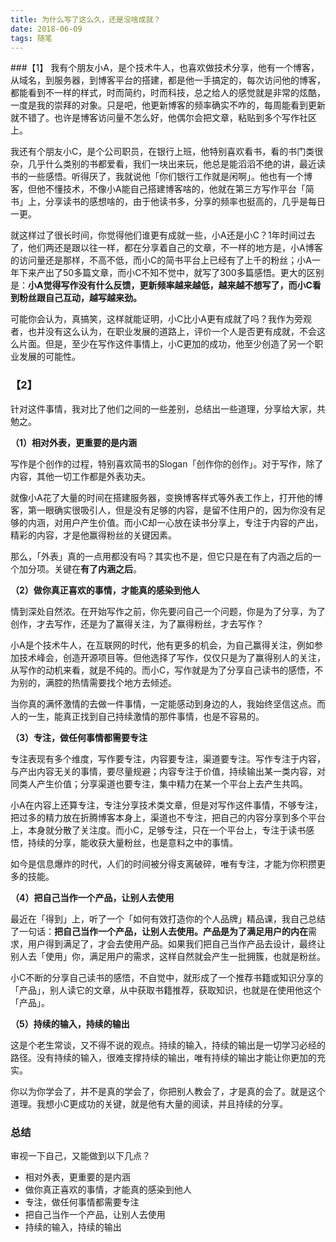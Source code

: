 ```yaml
---
title: 为什么写了这么久，还是没啥成就？
date: 2018-06-09
tags: 随笔
---
```


###【1】
我有个朋友小A，是个技术牛人，也喜欢做技术分享，他有一个博客，从域名，到服务器，到博客平台的搭建，都是他一手搞定的，每次访问他的博客，都能看到不一样的样式，时而简约，时而科技，总之给人的感觉就是非常的炫酷，一度是我的崇拜的对象。只是吧，他更新博客的频率确实不咋的，每周能看到更新就不错了。也许是博客访问量不怎么好，他偶尔会把文章，粘贴到多个写作社区上。

我还有个朋友小C，是个公司职员，在银行上班，他特别喜欢看书，看的书门类很杂，几乎什么类别的书都爱看，我们一块出来玩，他总是能滔滔不绝的讲，最近读书的一些感悟。听得厌了，我就说他「你们银行工作就是闲啊」。他也有一个博客，但他不懂技术，不像小A能自己搭建博客啥的，他就在第三方写作平台「简书」上，分享读书的感想啥的，由于他读书多，分享的频率也挺高的，几乎是每日一更。

就这样过了很长时间，你觉得他们谁更有成就一些，小A还是小C？1年时间过去了，他们两还是跟以往一样，都在分享着自己的文章，不一样的地方是，小A博客的访问量还是那样，不高不低，而小C的简书平台上已经有了上千的粉丝；小A一年下来产出了50多篇文章，而小C不知不觉中，就写了300多篇感悟。更大的区别是：**小A觉得写作没有什么反馈，更新频率越来越低，越来越不想写了，而小C看到粉丝跟自己互动，越写越来劲。**

可能你会认为，真搞笑，这样就能证明，小C比小A更有成就了吗？我作为旁观者，也并没有这么认为，在职业发展的道路上，评价一个人是否更有成就，不会这么片面。但是，至少在写作这件事情上，小C更加的成功，他至少创造了另一个职业发展的可能性。


### 【2】
针对这件事情，我对比了他们之间的一些差别，总结出一些道理，分享给大家，共勉之。

**（1）相对外表，更重要的是内涵**

写作是个创作的过程，特别喜欢简书的Slogan「创作你的创作」。对于写作，除了内容，其他一切工作都是外表功夫。

就像小A花了大量的时间在搭建服务器，变换博客样式等外表工作上，打开他的博客，第一眼确实很吸引人，但是没有足够的内容，是留不住用户的，因为你没有足够的内涵，对用户产生价值。而小C却一心放在读书分享上，专注于内容的产出，精彩的内容，才是他赢得粉丝的关键因素。

那么，「外表」真的一点用都没有吗？其实也不是，但它只是在有了内涵之后的一个加分项。关键在**有了内涵之后**。 

**（2）做你真正喜欢的事情，才能真的感染到他人**

情到深处自然浓。在开始写作之前，你先要问自己一个问题，你是为了分享，为了创作，才去写作，还是为了赢得关注，为了赢得粉丝，才去写作？

小A是个技术牛人，在互联网的时代，他有更多的机会，为自己赢得关注，例如参加技术峰会，创造开源项目等。但他选择了写作，仅仅只是为了赢得别人的关注，从写作的动机来看，就是不纯的。而小C，写作就是为了分享自己读书的感悟，不为别的，满腔的热情需要找个地方去倾述。

当你真的满怀激情的去做一件事情，一定能感动到身边的人，我始终坚信这点。而人的一生，能真正找到自己持续激情的那件事情，也是不容易的。

**（3）专注，做任何事情都需要专注**

专注表现有多个维度，写作要专注，内容要专注，渠道要专注。写作专注于内容，与产出内容无关的事情，要尽量规避；内容专注于价值，持续输出某一类内容，对同类人产生价值；分享渠道也要专注，集中精力在某一个平台上去产生共鸣。

小A在内容上还算专注，专注分享技术类文章，但是对写作这件事情，不够专注，把过多的精力放在折腾博客本身上，渠道也不专注，把自己的内容分享到多个平台上，本身就分散了关注度。而小C，足够专注，只在一个平台上，专注于读书感悟，持续的分享，能收获大量粉丝，也是意料之中的事情。

如今是信息爆炸的时代，人们的时间被分得支离破碎，唯有专注，才能为你积攒更多的技能。

**（4）把自己当作一个产品，让别人去使用**

最近在「得到」上，听了一个「如何有效打造你的个人品牌」精品课，我自己总结了一句话：**把自己当作一个产品，让别人去使用。**产品是为了满足用户的**内在**需求，用户得到满足了，才会去使用产品。如果我们把自己当作产品去设计，最终让别人去「使用」你，满足用户的需求，这样自然就会产生一批拥簇，也就是粉丝。

小C不断的分享自己读书的感悟，不自觉中，就形成了一个推荐书籍或知识分享的「产品」，别人读它的文章，从中获取书籍推荐，获取知识，也就是在使用他这个「产品」。

**（5）持续的输入，持续的输出**

这是个老生常谈，又不得不说的观点。持续的输入，持续的输出是一切学习必经的路径。没有持续的输入，很难支撑持续的输出，唯有持续的输出才能让你更加的充实。

你以为你学会了，并不是真的学会了，你把别人教会了，才是真的会了。就是这个道理。我想小C更成功的关键，就是他有大量的阅读，并且持续的分享。

### 总结
审视一下自己，又能做到以下几点？
- 相对外表，更重要的是内涵
- 做你真正喜欢的事情，才能真的感染到他人
- 专注，做任何事情都需要专注
- 把自己当作一个产品，让别人去使用
- 持续的输入，持续的输出